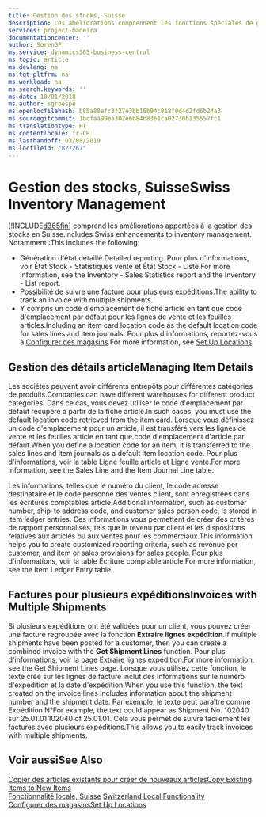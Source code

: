 ```yaml
---
title: Gestion des stocks, Suisse
description: Les améliorations comprennent les fonctions spéciales de gestion des stocks en Suisse.
services: project-madeira
documentationcenter: ''
author: SorenGP
ms.service: dynamics365-business-central
ms.topic: article
ms.devlang: na
ms.tgt_pltfrm: na
ms.workload: na
ms.search.keywords: ''
ms.date: 10/01/2018
ms.author: sgroespe
ms.openlocfilehash: b85a88efc3f27e3bb16b94c818f0d4d2fd6b24a3
ms.sourcegitcommit: 1bcfaa99ea302e6b84b8361ca02730b135557fc1
ms.translationtype: HT
ms.contentlocale: fr-CH
ms.lasthandoff: 03/08/2019
ms.locfileid: "827267"
---
```

# <a name="swiss-inventory-management"></a><span data-ttu-id="f81da-103">Gestion des stocks, Suisse</span><span class="sxs-lookup"><span data-stu-id="f81da-103">Swiss Inventory Management</span></span>
[!INCLUDE[d365fin](../../includes/d365fin_md.md)] <span data-ttu-id="f81da-104">comprend les améliorations apportées à la gestion des stocks en Suisse.</span><span class="sxs-lookup"><span data-stu-id="f81da-104">includes Swiss enhancements to inventory management.</span></span> <span data-ttu-id="f81da-105">Notamment :</span><span class="sxs-lookup"><span data-stu-id="f81da-105">This includes the following:</span></span>  

- <span data-ttu-id="f81da-106">Génération d'état détaillé.</span><span class="sxs-lookup"><span data-stu-id="f81da-106">Detailed reporting.</span></span>  <span data-ttu-id="f81da-107">Pour plus d'informations, voir État Stock - Statistiques vente et État Stock - Liste.</span><span class="sxs-lookup"><span data-stu-id="f81da-107">For more information, see the Inventory - Sales Statistics report and the Inventory - List report.</span></span>  
- <span data-ttu-id="f81da-108">Possibilité de suivre une facture pour plusieurs expéditions.</span><span class="sxs-lookup"><span data-stu-id="f81da-108">The ability to track an invoice with multiple shipments.</span></span>  
- <span data-ttu-id="f81da-109">Y compris un code d'emplacement de fiche article en tant que code d'emplacement par défaut pour les lignes de vente et les feuilles articles.</span><span class="sxs-lookup"><span data-stu-id="f81da-109">Including an item card location code as the default location code for sales lines and item journals.</span></span> <span data-ttu-id="f81da-110">Pour plus d'informations, reportez-vous à [Configurer des magasins](../../inventory-how-setup-locations.md).</span><span class="sxs-lookup"><span data-stu-id="f81da-110">For more information, see [Set Up Locations](../../inventory-how-setup-locations.md).</span></span>

## <a name="managing-item-details"></a><span data-ttu-id="f81da-111">Gestion des détails article</span><span class="sxs-lookup"><span data-stu-id="f81da-111">Managing Item Details</span></span>  
<span data-ttu-id="f81da-112">Les sociétés peuvent avoir différents entrepôts pour différentes catégories de produits.</span><span class="sxs-lookup"><span data-stu-id="f81da-112">Companies can have different warehouses for different product categories.</span></span> <span data-ttu-id="f81da-113">Dans ce cas, vous devez utiliser le code d'emplacement par défaut récupéré à partir de la fiche article.</span><span class="sxs-lookup"><span data-stu-id="f81da-113">In such cases, you must use the default location code retrieved from the item card.</span></span> <span data-ttu-id="f81da-114">Lorsque vous définissez un code d'emplacement pour un article, il est transféré vers les lignes de vente et les feuilles article en tant que code d'emplacement d'article par défaut.</span><span class="sxs-lookup"><span data-stu-id="f81da-114">When you define a location code for an item, it is transferred to the sales lines and item journals as a default item location code.</span></span> <span data-ttu-id="f81da-115">Pour plus d'informations, voir la table Ligne feuille article et Ligne vente.</span><span class="sxs-lookup"><span data-stu-id="f81da-115">For more information, see the Sales Line and the Item Journal Line table.</span></span>  

<span data-ttu-id="f81da-116">Les informations, telles que le numéro du client, le code adresse destinataire et le code personne des ventes client, sont enregistrées dans les écritures comptables article.</span><span class="sxs-lookup"><span data-stu-id="f81da-116">Additional information, such as customer number, ship-to address code, and customer sales person code, is stored in item ledger entries.</span></span> <span data-ttu-id="f81da-117">Ces informations vous permettent de créer des critères de rapport personnalisés, tels que le revenu par client et les dispositions relatives aux articles ou aux ventes pour les commerciaux.</span><span class="sxs-lookup"><span data-stu-id="f81da-117">This information helps you to create customized reporting criteria, such as revenue per customer, and item or sales provisions for sales people.</span></span> <span data-ttu-id="f81da-118">Pour plus d'informations, voir la table Écriture comptable article.</span><span class="sxs-lookup"><span data-stu-id="f81da-118">For more information, see the Item Ledger Entry table.</span></span>  

## <a name="invoices-with-multiple-shipments"></a><span data-ttu-id="f81da-119">Factures pour plusieurs expéditions</span><span class="sxs-lookup"><span data-stu-id="f81da-119">Invoices with Multiple Shipments</span></span>  
<span data-ttu-id="f81da-120">Si plusieurs expéditions ont été validées pour un client, vous pouvez créer une facture regroupée avec la fonction **Extraire lignes expédition**.</span><span class="sxs-lookup"><span data-stu-id="f81da-120">If multiple shipments have been posted for a customer, then you can create a combined invoice with the **Get Shipment Lines** function.</span></span> <span data-ttu-id="f81da-121">Pour plus d'informations, voir la page Extraire lignes expédition.</span><span class="sxs-lookup"><span data-stu-id="f81da-121">For more information, see the Get Shipment Lines page.</span></span> <span data-ttu-id="f81da-122">Lorsque vous utilisez cette fonction, le texte créé sur les lignes de facture inclut des informations sur le numéro d'expédition et la date d'expédition.</span><span class="sxs-lookup"><span data-stu-id="f81da-122">When you use this function, the text created on the invoice lines includes information about the shipment number and the shipment date.</span></span> <span data-ttu-id="f81da-123">Par exemple, le texte peut paraître comme Expédition N°</span><span class="sxs-lookup"><span data-stu-id="f81da-123">For example, the text could appear as Shipment No.</span></span> <span data-ttu-id="f81da-124">102040 sur 25.01.01.</span><span class="sxs-lookup"><span data-stu-id="f81da-124">102040 of 25.01.01.</span></span> <span data-ttu-id="f81da-125">Cela vous permet de suivre facilement les factures avec plusieurs expéditions.</span><span class="sxs-lookup"><span data-stu-id="f81da-125">This allows you to easily track invoices with multiple shipments.</span></span>  

## <a name="see-also"></a><span data-ttu-id="f81da-126">Voir aussi</span><span class="sxs-lookup"><span data-stu-id="f81da-126">See Also</span></span>  
 [<span data-ttu-id="f81da-127">Copier des articles existants pour créer de nouveaux articles</span><span class="sxs-lookup"><span data-stu-id="f81da-127">Copy Existing Items to New Items</span></span>](how-to-copy-existing-items-to-new-items.md)  
 <span data-ttu-id="f81da-128">[Fonctionnalité locale, Suisse](switzerland-local-functionality.md) </span><span class="sxs-lookup"><span data-stu-id="f81da-128">[Switzerland Local Functionality](switzerland-local-functionality.md) </span></span>  
 [<span data-ttu-id="f81da-129">Configurer des magasins</span><span class="sxs-lookup"><span data-stu-id="f81da-129">Set Up Locations</span></span>](../../inventory-how-setup-locations.md)
